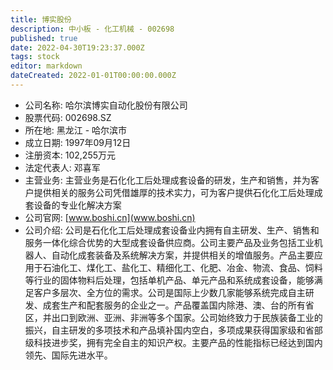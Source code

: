 ```yaml
---
title: 博实股份
description: 中小板 - 化工机械 - 002698
published: true
date: 2022-04-30T19:23:37.000Z
tags: stock
editor: markdown
dateCreated: 2022-01-01T00:00:00.000Z
---
```


- 公司名称: 哈尔滨博实自动化股份有限公司
- 股票代码: 002698.SZ
- 所在地: 黑龙江 - 哈尔滨市
- 成立日期: 1997年09月12日
- 注册资本: 102,255万元
- 法定代表人: 邓喜军
- 主营业务: 主营业务是石化化工后处理成套设备的研发，生产和销售，并为客户提供相关的服务公司凭借雄厚的技术实力，可为客户提供石化化工后处理成套设备的专业化解决方案
- 公司官网: [www.boshi.cn](www.boshi.cn)
- 公司介绍: 公司是石化化工后处理成套设备业内拥有自主研发、生产、销售和服务一体化综合优势的大型成套设备供应商。公司主要产品及业务包括工业机器人、自动化成套装备及系统解决方案，并提供相关的增值服务。产品主要应用于石油化工、煤化工、盐化工、精细化工、化肥、冶金、物流、食品、饲料等行业的固体物料后处理，包括单机产品、单元产品和系统成套设备，能够满足客户多层次、全方位的需求。公司是国际上少数几家能够系统完成自主研发、成套生产和配套服务的企业之一。产品覆盖国内除港、澳、台的所有省区，并出口到欧洲、亚洲、非洲等多个国家。公司始终致力于民族装备工业的振兴，自主研发的多项技术和产品填补国内空白，多项成果获得国家级和省部级科技进步奖，拥有完全自主的知识产权。主要产品的性能指标已经达到国内领先、国际先进水平。



